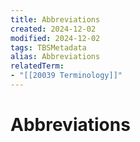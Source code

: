 ```yaml
---
title: Abbreviations
created: 2024-12-02
modified: 2024-12-02
tags: TBSMetadata
alias: Abbreviations
relatedTerm:
- "[[20039 Terminology]]"
---
```

# Abbreviations
